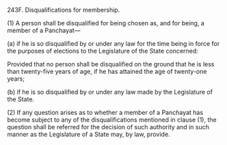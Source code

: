 243F. Disqualifications for membership.

(1) A person shall be disqualified for being chosen as, and for being, a member of a Panchayat—

(a) if he is so disqualified by or under any law for the time being in force for the purposes of elections to the Legislature of the State concerned:

Provided that no person shall be disqualified on the ground that he is less than twenty-five years of age, if he has attained the age of twenty-one years;

(b) if he is so disqualified by or under any law made by the Legislature of the State.

(2) If any question arises as to whether a member of a Panchayat has become subject to any of the disqualifications mentioned in clause (1), the question shall be referred for the decision of such authority and in such manner as the Legislature of a State may, by law, provide.

